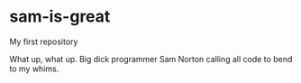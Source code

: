 # sam-is-great
My first repository

What up, what up. Big dick programmer Sam Norton calling all code to bend to my whims.
